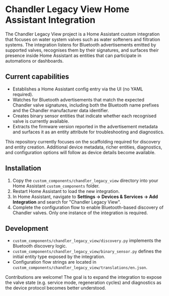 # Chandler Legacy View Home Assistant Integration

The Chandler Legacy View project is a Home Assistant custom integration that
focuses on water system valves such as water softeners and filtration systems.
The integration listens for Bluetooth advertisements emitted by supported
valves, recognises them by their signatures, and surfaces their presence inside
Home Assistant as entities that can participate in automations or dashboards.

## Current capabilities

* Establishes a Home Assistant config entry via the UI (no YAML required).
* Watches for Bluetooth advertisements that match the expected Chandler valve
  signatures, including both the Bluetooth name prefixes and the Chandler
  manufacturer data identifier.
* Creates binary sensor entities that indicate whether each recognised valve is
  currently available.
* Extracts the firmware version reported in the advertisement metadata and
  surfaces it as an entity attribute for troubleshooting and diagnostics.

This repository currently focuses on the scaffolding required for discovery and
entity creation. Additional device metadata, richer entities, diagnostics, and
configuration options will follow as device details become available.

## Installation

1. Copy the `custom_components/chandler_legacy_view` directory into your Home
   Assistant `custom_components` folder.
2. Restart Home Assistant to load the new integration.
3. In Home Assistant, navigate to **Settings → Devices & Services → Add
   Integration** and search for "Chandler Legacy View".
4. Complete the configuration flow to enable Bluetooth-based discovery of
   Chandler valves. Only one instance of the integration is required.

## Development

* `custom_components/chandler_legacy_view/discovery.py` implements the Bluetooth
  discovery logic.
* `custom_components/chandler_legacy_view/binary_sensor.py` defines the initial
  entity type exposed by the integration.
* Configuration flow strings are located in
  `custom_components/chandler_legacy_view/translations/en.json`.

Contributions are welcome! The goal is to expand the integration to expose the
valve state (e.g. service mode, regeneration cycles) and diagnostics as the
device protocol becomes better understood.
